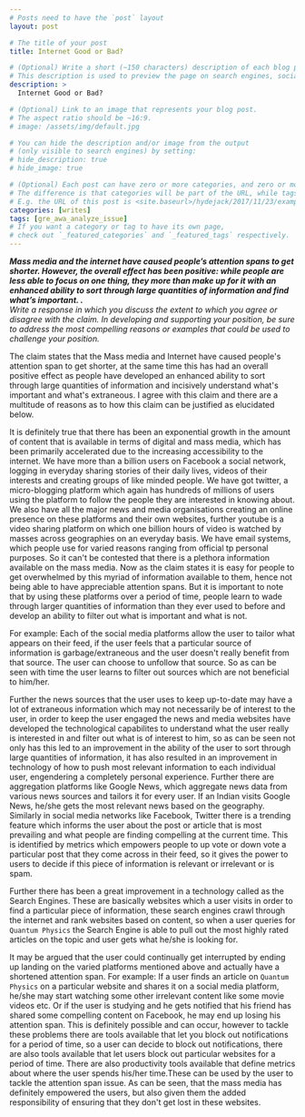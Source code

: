 ```yaml
---
# Posts need to have the `post` layout
layout: post

# The title of your post
title: Internet Good or Bad?

# (Optional) Write a short (~150 characters) description of each blog post.
# This description is used to preview the page on search engines, social media, etc.
description: >
  Internet Good or Bad?

# (Optional) Link to an image that represents your blog post.
# The aspect ratio should be ~16:9.
# image: /assets/img/default.jpg

# You can hide the description and/or image from the output
# (only visible to search engines) by setting:
# hide_description: true
# hide_image: true

# (Optional) Each post can have zero or more categories, and zero or more tags.
# The difference is that categories will be part of the URL, while tags will not.
# E.g. the URL of this post is <site.baseurl>/hydejack/2017/11/23/example-content/
categories: [writes]
tags: [gre_awa_analyze_issue]
# If you want a category or tag to have its own page,
# check out `_featured_categories` and `_featured_tags` respectively.
---
```


<p>
<b><i>Mass media and the internet have caused people’s attention spans to get shorter. However, the overall effect has been positive: while people are less able  to focus on one thing, they more than make up for it with an enhanced ability to sort through large quantities of information and find what’s important.
.</i></b>
<br>
<i>Write a response in which you discuss the extent to which you agree or disagree with the claim. In developing and supporting your position, be sure to address the most compelling reasons or examples that could be used to challenge your position.
</i>
</p>

The claim states that the Mass media and Internet have caused people's attention span to get shorter, at the same time this has had an overall positive effect as people have developed an enhanced ability to sort through large quantities of information and incisively understand what's important and what's extraneous. I agree with this claim and there are a multitude of reasons as to how this claim can be justified as elucidated below.

It is definitely true that there has been an exponential growth in the amount of content that is available in terms of digital and mass media, which has been primarily accelerated due to the increasing accessibility to the internet. We have more than a billion users on Facebook a social network, logging in everyday sharing stories of their daily lives, videos of their interests and creating groups of like minded people. We have got twitter, a micro-blogging platform which again has hundreds of millions of users using the platform to follow the people they are interested in knowing about. We also have all the major news and media organisations creating an online presence on these platforms and their own websites, further youtube is a video sharing platform on which one billion hours of video is watched by masses across geographies on an everyday basis. We have email systems, which people use for varied reasons ranging from official tp personal purposes. So it can't be contested that there is a plethora information available on the mass media. Now as the claim states it is easy for people to get overwhelmed by this myriad of information available to them, hence not being able to have appreciable attention spans. But it is important to note that by using these platforms over a period of time, people learn to wade through larger quantities of information than they ever used to before and develop an ability to filter out what is important and what is not.

For example: Each of the social media platforms allow the user to tailor what appears on their feed, if the user feels that a particular source of information is garbage/extraneous and the user doesn't really benefit from that source. The user can choose to unfollow that source. So as can be seen with time the user learns to filter out sources which are not beneficial to him/her.

Further the news sources that the user uses to keep up-to-date may have a lot of extraneous information which may not necessarily be of interest to the user, in order to keep the user engaged the news and media websites have developed the technological capabilites to understand what the user really is interested in and filter out what is of interest to him, so as can be seen not only has this led to an improvement in the ability of the user to sort through large quantities of information, it has also resulted in an improvement in technology of how to push most relevant information to each individual user, engendering a completely personal experience. Further there are aggregation platforms like Google News, which aggregate news data from various news sources and tailors it for every user. If an Indian visits Google News, he/she gets the most relevant news based on the geography.
Similarly in social media networks like Facebook, Twitter there is a trending feature which informs the user about the post or article that is most prevailing and what people are finding compelling at the current time. This is identified by metrics which empowers people to up vote or down vote a particular post that they come across in their feed, so it gives the power to users to decide if this piece of information is relevant or irrelevant or is spam.

Further there has been a great improvement in a technology called as the Search Engines. These are basically websites which a user visits in order to find a particular piece of information, these search engines crawl through the internet and rank websites based on content, so when a user queries for `Quantum Physics` the Search Engine is able to pull out the most highly rated articles on the topic and user gets what he/she is looking for.

It may be argued that the user could continually get interrupted by ending up landing on the varied platforms mentioned above and actually have a shortened attention span. For example: If a user finds an article on `Quantum Physics` on a particular website and shares it on a social media platform, he/she may start watching some other irrelevant content like some movie videos etc. Or if the user is studying and he gets notified that his friend has shared some compelling content on Facebook, he may end up losing his attention span. This is definitely possible and can occur, however to tackle these problems there are tools available that let you block out notifications for a period of time, so a user can decide to block out notifications, there are also tools available that let users block out particular websites for a period of time. There are also productivity tools available that define metrics about where the user spends his/her time.These can be used by the user to tackle the attention span issue.
As can be seen, that the mass media has definitely empowered the users, but also given them the added responsibility of ensuring that they don't get lost in these websites.
